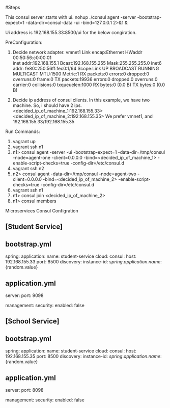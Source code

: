 #Steps

This consul server starts with ui. 
nohup ./consul agent -server -bootstrap-expect=1 -data-dir=consul-data -ui -bind=127.0.0.1 2>&1 &

Ui address is 192.168.155.33:8500/ui for the below congiration.

PreConfiguration:
1. Decide network adapter. 
   vmnet1    Link encap:Ethernet  HWaddr 00:50:56:c0:00:01  
          inet addr:192.168.155.1  Bcast:192.168.155.255  Mask:255.255.255.0
          inet6 addr: fe80::250:56ff:fec0:1/64 Scope:Link
          UP BROADCAST RUNNING MULTICAST  MTU:1500  Metric:1
          RX packets:0 errors:0 dropped:0 overruns:0 frame:0
          TX packets:19936 errors:0 dropped:0 overruns:0 carrier:0
          collisions:0 txqueuelen:1000 
          RX bytes:0 (0.0 B)  TX bytes:0 (0.0 B)

2. Decide ip address of consul clients. In this example, we have two machine. So, i should have 2 ips. <decided_ip_of_machine_1:192.168.155.33> <decided_ip_of_machine_2:192.168.155.35>
   We prefer vmnet1, and 192.168.155.33/192.168.155.35

Run Commands:

1. <sudo> vagrant up
2. <sudo> vagrant ssh n1
3. n1> consul agent -server -ui -bootstrap-expect=1 -data-dir=/tmp/consul -node=agent-one -client=0.0.0.0 -bind=<decided_ip_of_machine_1> -enable-script-checks=true -config-dir=/etc/consul.d
4. <sudo> vagrant ssh n2
5. n2> consul agent -data-dir=/tmp/consul -node=agent-two -client=0.0.0.0 -bind=<decided_ip_of_machine_2> -enable-script-checks=true -config-dir=/etc/consul.d
6. <sudo> vagrant ssh n1
7. n1> consul join <decided_ip_of_machine_2>
8. n1> consul members

Microservices Consul Configration

[Student Service]
--------------------------------------------------------------------------
bootstrap.yml
----------------------
spring:
  application:
    name: student-service
  cloud:
    consul:
      host: 192.168.155.33
      port: 8500
      discovery:
        instance-id: ${spring.application.name}:${random.value}

application.yml
----------------------
server:
  port: 9098

management:
  security:
    enabled: false

[School Service]
--------------------------------------------------------------------------
bootstrap.yml
----------------------
spring:
  application:
    name: student-service
  cloud:
    consul:
      host: 192.168.155.35
      port: 8500
      discovery:
        instance-id: ${spring.application.name}:${random.value}

application.yml
----------------------
server:
  port: 8098

management:
  security:
    enabled: false



 



